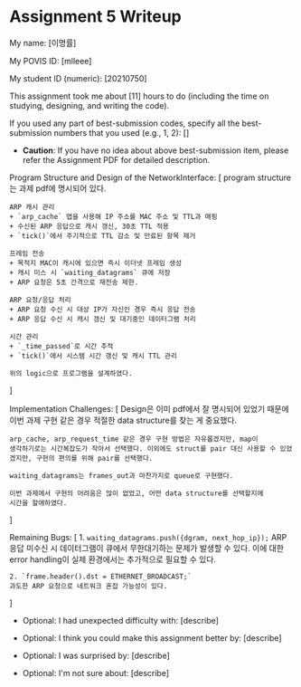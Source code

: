 Assignment 5 Writeup
=============

My name: [이명률]

My POVIS ID: [mlleee]

My student ID (numeric): [20210750]

This assignment took me about [11] hours to do (including the time on studying, designing, and writing the code).

If you used any part of best-submission codes, specify all the best-submission numbers that you used (e.g., 1, 2): []

- **Caution**: If you have no idea about above best-submission item, please refer the Assignment PDF for detailed description.

Program Structure and Design of the NetworkInterface:
[
    program structure는 과제 pdf에 명시되어 있다.

    ARP 캐시 관리
    + `arp_cache` 맵을 사용해 IP 주소를 MAC 주소 및 TTL과 매핑
    + 수신된 ARP 응답으로 캐시 갱신, 30초 TTL 적용
    + `tick()`에서 주기적으로 TTL 감소 및 만료된 항목 제거

    프레임 전송
    + 목적지 MAC이 캐시에 있으면 즉시 이더넷 프레임 생성
    + 캐시 미스 시 `waiting_datagrams` 큐에 저장
    + ARP 요청은 5초 간격으로 재전송 제한.

    ARP 요청/응답 처리
    + ARP 요청 수신 시 대상 IP가 자신인 경우 즉시 응답 전송
    + ARP 응답 수신 시 캐시 갱신 및 대기중인 데이터그램 처리

    시간 관리
    + `_time_passed`로 시간 추적
    + `tick()`에서 시스템 시간 갱신 및 캐시 TTL 관리

    위의 logic으로 프로그램을 설계하였다.
]

Implementation Challenges:
[
    Design은 이미 pdf에서 잘 명시되어 있었기 때문에 이번 과제 구현 같은 경우 적절한 data structure를 찾는 게 중요했다.
    
    arp_cache, arp_request_time 같은 경우 구현 방법은 자유롭겠지만, map이
    생각하기로는 시간복잡도가 작아서 선택했다. 이외에도 struct를 pair 대신 사용할 수 있었겠지만, 구현의 편의를 위해 pair를 선택했다. 

    waiting_datagrams는 frames_out과 마찬가지로 queue로 구현했다.

    이번 과제에서 구현의 어려움은 많이 없었고, 어떤 data structure를 선택할지에
    시간을 할애하였다.
    
]

Remaining Bugs:
[
    1. `waiting_datagrams.push({dgram, next_hop_ip});`
    ARP 응답 미수신 시 데이터그램이 큐에서 무한대기하는 문제가 발생할 수 있다.
    이에 대한 error handling이 실제 환경에서는 추가적으로 필요할 수 있다.

    2. `frame.header().dst = ETHERNET_BROADCAST;`
    과도한 ARP 요청으로 네트워크 혼잡 가능성이 있다.
]

- Optional: I had unexpected difficulty with: [describe]

- Optional: I think you could make this assignment better by: [describe]

- Optional: I was surprised by: [describe]

- Optional: I'm not sure about: [describe]
